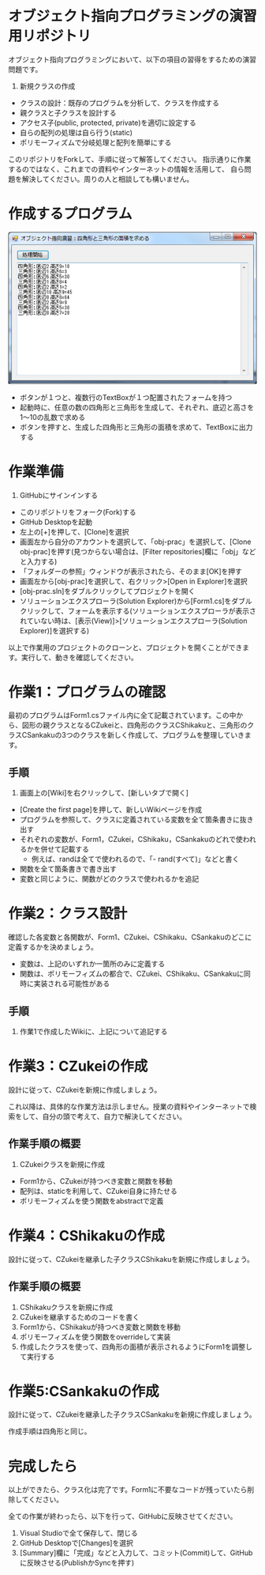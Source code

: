 # オブジェクト指向プログラミングの演習用リポジトリ
オブジェクト指向プログラミングにおいて、以下の項目の習得をするための演習問題です。

1. 新規クラスの作成
- クラスの設計：既存のプログラムを分析して、クラスを作成する
- 親クラスと子クラスを設計する
- アクセス子(public, protected, private)を適切に設定する
- 自らの配列の処理は自ら行う(static)
- ポリモーフィズムで分岐処理と配列を簡単にする

このリポジトリをForkして、手順に従って解答してください。
指示通りに作業するのではなく、これまでの資料やインターネットの情報を活用して、
自ら問題を解決してください。周りの人と相談しても構いません。

# 作成するプログラム
![作成するプログラムの画面イメージ](./images/img0.png)

- ボタンが１つと、複数行のTextBoxが１つ配置されたフォームを持つ
- 起動時に、任意の数の四角形と三角形を生成して、それぞれ、底辺と高さを1～10の乱数で求める
- ボタンを押すと、生成した四角形と三角形の面積を求めて、TextBoxに出力する

# 作業準備
1. GitHubにサインインする
- このリポジトリをフォーク(Fork)する
- GitHub Desktopを起動
- 左上の[+]を押して、[Clone]を選択
- 画面左から自分のアカウントを選択して、「obj-prac」を選択して、[Clone obj-prac]を押す(見つからない場合は、[Filter repositories]欄に「obj」などと入力する)
- 「フォルダーの参照」ウィンドウが表示されたら、そのまま[OK]を押す
- 画面左から[obj-prac]を選択して、右クリック>[Open in Explorer]を選択
- [obj-prac.sln]をダブルクリックしてプロジェクトを開く
- ソリューションエクスプローラ(Solution Explorer)から[Form1.cs]をダブルクリックして、フォームを表示する(ソリューションエクスプローラが表示されていない時は、[表示(View)]>[ソリューションエクスプローラ(Solution Explorer)]を選択する)

以上で作業用のプロジェクトのクローンと、プロジェクトを開くことができます。実行して、動きを確認してください。

# 作業1：プログラムの確認
最初のプログラムはForm1.csファイル内に全て記載されています。この中から、図形の親クラスとなるCZukeiと、四角形のクラスCShikakuと、三角形のクラスCSankakuの3つのクラスを新しく作成して、プログラムを整理していきます。

## 手順
1. 画面上の[Wiki]を右クリックして、[新しいタブで開く]
- [Create the first page]を押して、新しいWikiページを作成
- プログラムを参照して、クラスに定義されている変数を全て箇条書きに抜き出す
- それぞれの変数が、Form1，CZukei，CShikaku，CSankakuのどれで使われるかを併せて記載する
  - 例えば、randは全てで使われるので、「- rand(すべて)」などと書く
- 関数を全て箇条書きで書き出す
- 変数と同じように、関数がどのクラスで使われるかを追記

# 作業2：クラス設計
確認した各変数と各関数が、Form1、CZukei、CShikaku、CSankakuのどこに定義するかを決めましょう。

- 変数は、上記のいずれか一箇所のみに定義する
- 関数は、ポリモーフィズムの都合で、CZukei、CShikaku、CSankakuに同時に実装される可能性がある

## 手順
1. 作業1で作成したWikiに、上記について追記する

# 作業3：CZukeiの作成
設計に従って、CZukeiを新規に作成しましょう。

これ以降は、具体的な作業方法は示しません。授業の資料やインターネットで検索をして、自分の頭で考えて、自力で解決してください。

## 作業手順の概要
1. CZukeiクラスを新規に作成
- Form1から、CZukeiが持つべき変数と関数を移動
- 配列は、staticを利用して、CZukei自身に持たせる
- ポリモーフィズムを使う関数をabstractで定義

# 作業4：CShikakuの作成
設計に従って、CZukeiを継承した子クラスCShikakuを新規に作成しましょう。

## 作業手順の概要
1. CShikakuクラスを新規に作成
2. CZukeiを継承するためのコードを書く
3. Form1から、CShikakuが持つべき変数と関数を移動
4. ポリモーフィズムを使う関数をoverrideして実装
5. 作成したクラスを使って、四角形の面積が表示されるようにForm1を調整して実行する

# 作業5:CSankakuの作成
設計に従って、CZukeiを継承した子クラスCSankakuを新規に作成しましょう。

作成手順は四角形と同じ。

# 完成したら
以上ができたら、クラス化は完了です。Form1に不要なコードが残っていたら削除してください。

全ての作業が終わったら、以下を行って、GitHubに反映させてください。

1. Visual Studioで全て保存して、閉じる
2. GitHub Desktopで[Changes]を選択
3. [Summary]欄に「完成」などと入力して、コミット(Commit)して、GitHubに反映させる(PublishかSyncを押す)


